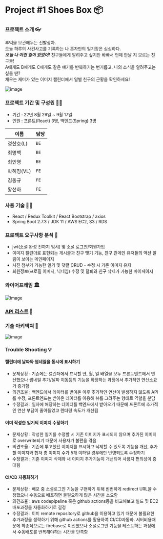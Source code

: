 # Project #1 Shoes Box 📦️

### 프로젝트 소개 👓️

추억을 보관해두는 신발상자.  
오늘 하루의 사건사고를 기록하는 나 혼자만의 일기장은 심심하다.  
***오늘 나 이런 일이 있었어!*** 친구들에게 알려주고 싶지만 바빠서 언제 만날 지 모르는 친구들!  
A에게도 B에게도 C에게도 같은 얘기를 반복하기는 번거롭고, 나의 소식을 알려주고는 싶을 땐?  
채우는 재미가 있는 이미지 캘린더에서 일별 친구의 근황을 확인하세요!  

![image](https://user-images.githubusercontent.com/97497201/194692221-57672f3e-cc16-42a8-b287-1cd0ba8aa737.png)

### 프로젝트 기간 및 구성원 🐱‍🚀
- 기간 : 22년 8월 26일 ~ 9월 17일
- 인원 : 프론트(React) 3명, 백엔드(Spring) 3명

|이름|담당|
|---|---|
|정찬호(L)|`BE`|
|최명백|`BE`|
|최인영|`BE`|
|박혜정(VL)|`FE`|
|김동규|`FE`|
|황선하|`FE`|


### 사용 기술 👨‍🦱️
- React / Redux Toolkit / React Bootstrap / axios
- Spring Boot 2.7.3 / JDK 11 / AWS EC2, S3 / RDS


### 프로젝트 요구사항 분석 🤔️
* jwt(소셜 완성 전까지 임시) 및 소셜 로그인/회원가입
* 이미지 캘린더로 표현되는 게시글과 친구 맺기 기능, 친구 관계인 유저들의 액션 알림이 보이는 메인페이지
* 사진 첨부가 가능한 일기 및 댓글 CRUD - 수정 시 기존 이미지 유지
* 회원정보(프로필 이미지, 닉네임) 수정 및 탈퇴와 친구 삭제가 가능한 마이페이지


### 와이어프레임 🏛️
![image](https://user-images.githubusercontent.com/97497201/193610404-76f4e2a1-f672-4b6e-a962-3e5e7f49f69b.png)


### [API 리스트](https://documenter.getpostman.com/view/22269005/VV4tSxBy) 📃️


### 기술 아키텍쳐 🧩️
![image](https://user-images.githubusercontent.com/97497201/194901348-af8c20d9-17d2-4cb4-9716-0f34bd5a9fcf.png)


### Trouble Shooting 💡️

#### 캘린더에 날짜와 썸네일을 동시에 표시하기
* 문제상황 : 기존에는 캘린더에서 표시할 년, 월, 일 배열을 모두 프론트엔드에서 연산했으나 썸네일 추가/날짜 이동등의 기능을 확장하는 과정에서 추가적인 연산소요가 증가함
* 의견조율 : 백엔드에서 데이터를 받아온 이후 추가적인 연산이 발생하지 않도록 API를 수정, 프론트엔드는 받아온 데이터를 이용해 뷰를 그려주는 형태로 역할을 분담
* 수정결과 : 일자에 해당하는 데이터를 백엔드에서 받아오기 때문에 프론트에 추가적인 연산 부담이 줄어들었고 렌더링 속도가 개선됨

#### 이미 작성한 일기의 이미지 수정하기
* 문제상황 : 작성한 일기를 수정할 시 기존 이미지가 표시되지 않으며 추가된 이미지로 overwrite되기 때문에 사용자가 불편을 겪음 
* 의견조율 : 기존에 투고했던 이미지를 표시하고 삭제할 수 있도록 기능을 개선, 추가할 이미지와 합쳐 총 이미지 수가 5개 이하일 경우에만 반영되도록 수정하기
* 수정결과 : 기존 이미지 삭제와 새 이미지 추가기능이 개선되어 사용자 편의성이 증대됨

#### CI/CD 자동화하기
* 문제상황 : 배포 중 소셜로그인 기능을 구현하기 위해 빈번하게 redirect URL을 수정했으나 수동으로 배포하면 불필요하게 많은 시간을 소요함
* 의견조율 : aws codepipeline 혹은 github actions등을 비교해보고 빌드 및 EC2배포과정을 자동화하기로 결정
* 수정결과 : 이미 remote repository로 github을 이용하고 있기 때문에 불필요한 추가과정을 생략하기 위해 github actions를 활용하여 CI/CD자동화. 서버비용때문에 최종적으로는 firebase로 이전했으나 소셜로그인 기능을 테스트하는 과정에서 수동배포를 반복해야하는 시간을 단축함
